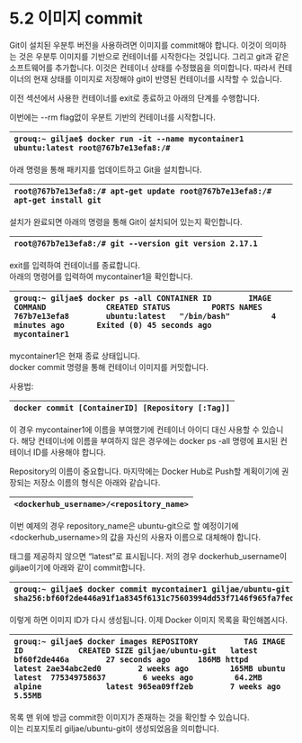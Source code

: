 # 5.2 이미지 commit

Git이 설치된 우분투 버전을 사용하려면 이미지를 commit해야 합니다. 이것이 의미하는 것은 우분투 이미지를 기반으로 컨테이너를 시작한다는 것입니다. 그리고 git과 같은 소프트웨어를 추가합니다. 이것은 컨테이너 상태를 수정했음을 의미합니다. 따라서 컨테이너의 현재 상태를 이미지로 저장해야 git이 반영된 컨테이너를 시작할 수 있습니다.

이전 섹션에서 사용한 컨테이너를 exit로 종료하고 아래의 단계를 수행합니다.

이번에는  --rm flag없이 우분트 기반의 컨테이너를 시작합니다.

| `grouq:~ giljae$ docker run -it --name mycontainer1 ubuntu:latest root@767b7e13efa8:/#` |
| :--- |


아래 명령을 통해 패키지를 업데이트하고 Git을 설치합니다.

| `root@767b7e13efa8:/# apt-get update root@767b7e13efa8:/# apt-get install git` |
| :--- |


설치가 완료되면 아래의 명령을 통해 Git이 설치되어 있는지 확인합니다.

| `root@767b7e13efa8:/# git --version git version 2.17.1` |
| :--- |


exit를 입력하여 컨테이너를 종료합니다.  
아래의 명령어를 입력하여 mycontainer1을 확인합니다.

| `grouq:~ giljae$ docker ps -all CONTAINER ID        IMAGE COMMAND             CREATED STATUS         PORTS NAMES 767b7e13efa8        ubuntu:latest   "/bin/bash"         4 minutes ago       Exited (0) 45 seconds ago                       mycontainer1` |
| :--- |


mycontainer1은 현재 종료 상태입니다.  
docker commit 명령을 통해 컨테이너 이미지를 커밋합니다.

사용법:

| `docker commit [ContainerID] [Repository [:Tag]]` |
| :--- |


이 경우 mycontainer1에 이름을 부여했기에 컨테이너 아이디 대신 사용할 수 있습니다. 해당 컨테이너에 이름을 부여하지 않은 경우에는 docker ps -all 명령에 표시된 컨테이너 ID를 사용해야 합니다.

Repository의 이름이 중요합니다. 마지막에는 Docker Hub로 Push할 계획이기에 권장되는 저장소 이름의 형식은 아래와 같습니다.

| `<dockerhub_username>/<repository_name>` |
| :--- |


이번 예제의 경우 repository\_name은 ubuntu-git으로 할 예정이기에 &lt;dockerhub\_username&gt;의 값을 자신의 사용자 이름으로 대체해야 합니다.

태그를 제공하지 않으면 “latest”로 표시됩니다. 저의 경우 dockerhub\_username이 giljae이기에 아래와 같이 commit합니다.

| `grouq:~ giljae$ docker commit mycontainer1 giljae/ubuntu-git sha256:bf60f2de446a91f1a8345f6131c75603994dd53f7146f965fa7fed3a9c370ca0` |
| :--- |


이렇게 하면 이미지 ID가 다시 생성됩니다. 이제 Docker 이미지 목록을 확인해봅시다.

| `grouq:~ giljae$ docker images REPOSITORY          TAG IMAGE ID            CREATED SIZE giljae/ubuntu-git   latest bf60f2de446a        27 seconds ago      186MB httpd               latest 2ae34abc2ed0        2 weeks ago         165MB ubuntu              latest  775349758637        6 weeks ago         64.2MB alpine              latest 965ea09ff2eb        7 weeks ago         5.55MB` |
| :--- |


목록 맨 위에 방금 commit한 이미지가 존재하는 것을 확인할 수 있습니다.  
이는 리포지토리 giljae/ubuntu-git이 생성되었음을 의미합니다.  


